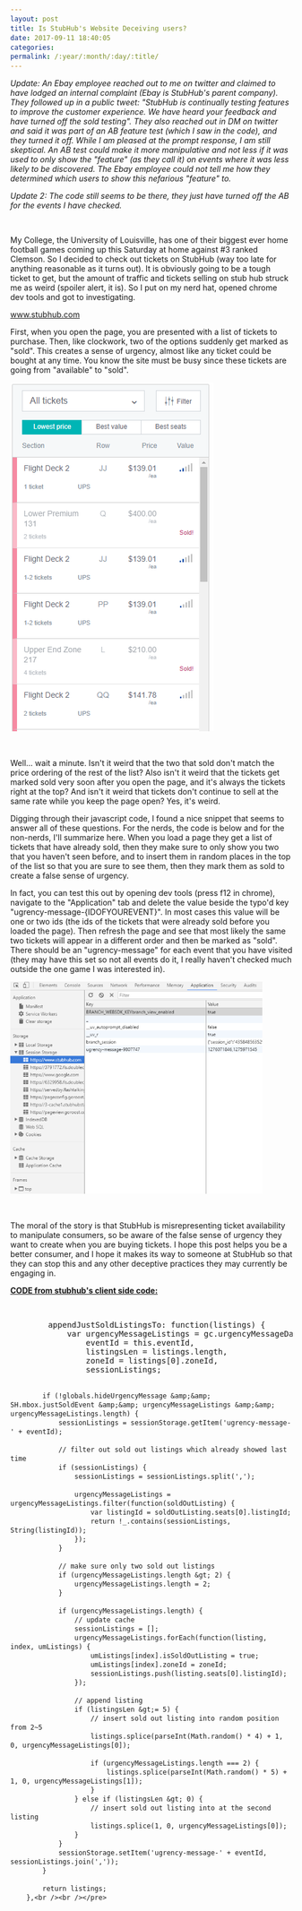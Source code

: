```yaml
---
layout: post
title: Is StubHub's Website Deceiving users?
date: 2017-09-11 18:40:05
categories: 
permalink: /:year/:month/:day/:title/
---
```

<p><em>Update: An Ebay employee reached out to me on twitter and claimed to have lodged an internal complaint (Ebay is StubHub's parent company). They followed up in a public tweet: "</em><em>StubHub is continually testing features to improve the customer experience. We have heard your feedback and have turned off the sold testing". They also reached out in DM on twitter and said it was part of an AB feature test (which I saw in the code), and they turned it off. While I am pleased at the prompt response, I am still skeptical. An AB test could make it more manipulative and not less if it was used to only show the "feature" (as they call it) on events where it was less likely to be discovered. The Ebay employee could not tell me how they determined which users to show this nefarious "feature" to.</em></p>
<p><em>Update 2: The code still seems to be there, they just have turned off the AB for the events I have checked.<br /></em></p>
<p>&nbsp;</p>
<p>My College, the University of Louisville, has one of their biggest ever home football games coming up this Saturday at home against #3 ranked Clemson. So I decided to check out tickets on StubHub (way too late for anything reasonable as it turns out). It is obviously going to be a tough ticket to get, but the amount of traffic and tickets selling on stub hub struck me as weird (spoiler alert, it is). So I put on my nerd hat, opened chrome dev tools and got to investigating.</p>
<p><a title="stubhub.com" href="http://www.stubhub.com">www.stubhub.com</a></p>
<p>First, when you open the page, you are presented with a list of tickets to purchase. Then, like clockwork, two of the options suddenly get marked as "sold". This creates a sense of urgency, almost like any ticket could be bought at any time. You know the site must be busy since these tickets are going from "available" to "sold".</p>
<p><img src="/uploads/mce_filebrowser/2017/09/11/Louisville_Cardinals_vs_Clemson_Tigers_Football_09_16_2017_Ti_IIWjCmM.png" alt="" width="362" height="623" /></p>
<p>&nbsp;</p>
<p>Well... wait a minute. Isn't it weird that the two that sold don't match the price ordering of the rest of the list? Also isn't it weird that the tickets get marked sold very soon after you open the page, and it's always the tickets right at the top? And isn't it weird that tickets don't continue to sell at the same rate while you keep the page open? Yes, it's weird.</p>
<p>Digging through their javascript code, I found a nice snippet that seems to answer all of these questions. For the nerds, the code is below and for the non-nerds, I'll summarize here. When you load a page they get a list of tickets that have already sold, then they make sure to only show you two that you haven't seen before, and to insert them in random places in the top of the list so that you are sure to see them, then they mark them as sold to create a false sense of urgency.</p>
<p>In fact, you can test this out by opening dev tools (press f12 in chrome), navigate to the "Application" tab and delete the value beside the typo'd key "ugrency-message-{IDOFYOUREVENT}". In most cases this value will be one or two ids (the ids of the tickets that were already sold before you loaded the page). Then refresh the page and see that most likely the same two tickets will appear in a different order and then be marked as "sold". There should be an "ugrency-message" for each event that you have visited (they may have this set so not all events do it, I really haven't checked much outside the one game I was interested in).</p>
<p><img src="/uploads/mce_filebrowser/2017/09/11/Developer_Tools_-_https___www.stubhub.com_louisville-football_XkhXCzp.png" alt="" width="450" height="379" /></p>
<p>&nbsp;</p>
<p>The moral of the story is that StubHub is misrepresenting ticket availability to manipulate consumers, so be aware of the false sense of urgency they want to create when you are buying tickets. I hope this post helps you be a better consumer, and I hope it makes its way to someone at StubHub so that they can stop this and any other deceptive practices they may currently be engaging in.</p>
<p><span style="text-decoration: underline;"><strong>CODE from stubhub's client side code:</strong></span></p>
<p>&nbsp;</p>
<pre>        appendJustSoldListingsTo: function(listings) {
            var urgencyMessageListings = gc.urgencyMessageData ? gc.urgencyMessageData.listings : [],
                eventId = this.eventId,
                listingsLen = listings.length,
                zoneId = listings[0].zoneId,
                sessionListings;

            if (!globals.hideUrgencyMessage &amp;&amp; SH.mbox.justSoldEvent &amp;&amp; urgencyMessageListings &amp;&amp; urgencyMessageListings.length) {
                sessionListings = sessionStorage.getItem('ugrency-message-' + eventId);

                // filter out sold out listings which already showed last time
                if (sessionListings) {
                    sessionListings = sessionListings.split(',');

                    urgencyMessageListings = urgencyMessageListings.filter(function(soldOutListing) {
                        var listingId = soldOutListing.seats[0].listingId;
                        return !_.contains(sessionListings, String(listingId));
                    });
                }

                // make sure only two sold out listings
                if (urgencyMessageListings.length &gt; 2) {
                    urgencyMessageListings.length = 2;
                }

                if (urgencyMessageListings.length) {
                    // update cache
                    sessionListings = [];
                    urgencyMessageListings.forEach(function(listing, index, umListings) {
                        umListings[index].isSoldOutListing = true;
                        umListings[index].zoneId = zoneId;
                        sessionListings.push(listing.seats[0].listingId);
                    });

                    // append listing
                    if (listingsLen &gt;= 5) {
                        // insert sold out listing into random position from 2~5
                        listings.splice(parseInt(Math.random() * 4) + 1, 0, urgencyMessageListings[0]);

                        if (urgencyMessageListings.length === 2) {
                            listings.splice(parseInt(Math.random() * 5) + 1, 0, urgencyMessageListings[1]);
                        }
                    } else if (listingsLen &gt; 0) {
                        // insert sold out listing into at the second listing
                        listings.splice(1, 0, urgencyMessageListings[0]);
                    }
                }
                sessionStorage.setItem('ugrency-message-' + eventId, sessionListings.join(','));
            }

            return listings;
        },<br /><br /></pre>